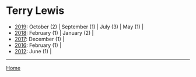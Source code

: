 # Terry Lewis

  * [2019](./terry-lewis-2019.md): 
      October (2) | 
      September (1) | 
      July (3) | 
      May (1) | 
  * [2018](./terry-lewis-2018.md): 
      February (1) | 
      January (2) | 
  * [2017](./terry-lewis-2017.md): 
      December (1) | 
  * [2016](./terry-lewis-2016.md): 
      February (1) | 
  * [2012](./terry-lewis-2012.md): 
      June (1) | 

----

[Home](../)
